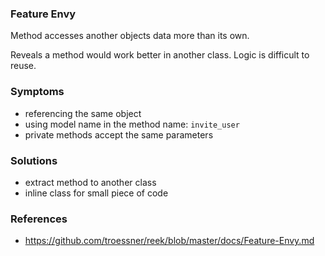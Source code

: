 ### Feature Envy
Method accesses another objects data more than its own.

Reveals a method would work better in another class.
Logic is difficult to reuse.

### Symptoms
- referencing the same object
- using model name in the method name: `invite_user`
- private methods accept the same parameters

### Solutions
- extract method to another class
- inline class for small piece of code

### References
- https://github.com/troessner/reek/blob/master/docs/Feature-Envy.md
